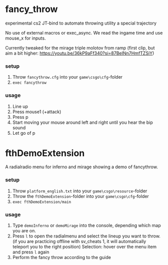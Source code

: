 # fancy_throw
experimental cs2 JT-bind to automate throwing utility a special trajectory 

No use of external macros or exec_async. We read the ingame time and use mouse_x for inputs.

Currently tweaked for the mirage triple molotov from ramp (first clip, but aim a bit higher: https://youtu.be/36kP9aFf340?si=87BeINn7HmfTZSiY)

### setup

1. Throw ```fancythrow.cfg``` into your ```game\csgo\cfg```-folder
2. ```exec fancythrow```

### usage

1. Line up
2. Press mouse1 (+attack)
3. Press p
4. Start moving your mouse around left and right until you hear the bip sound
5. Let go of p

# fthDemoExtension
A radialradio menu for inferno and mirage showing a demo of fancythrow.

### setup

1. Throw ```platform_english.txt``` into your ```game\csgo\resource```-folder
2. Throw the ```fthDemoExtension```-folder into your ```game\csgo\cfg```-folder
3. ```exec fthDemoExtension/main```

### usage

1. Type ```demoInferno``` or ```demoMirage``` into the console, depending which map you are on.
2. Press ```l``` to open the radialmenu and select the lineup you want to throw. (if you are practicing offline with sv_cheats 1, it will automatically teleport you to the right position)
   Selection: hover over the menu item and press ```l``` again
3. Perform the fancy throw according to the guide
